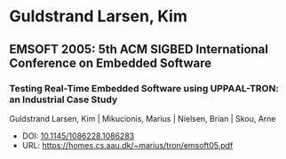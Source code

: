 # Guldstrand Larsen, Kim

## EMSOFT 2005: 5th ACM SIGBED International Conference on Embedded Software

### Testing Real-Time Embedded Software using UPPAAL-TRON: an Industrial Case Study
Guldstrand Larsen, Kim | Mikucionis, Marius | Nielsen, Brian | Skou, Arne
* DOI: [10.1145/1086228.1086283](https://doi.org/10.1145/1086228.1086283)
* URL: <https://homes.cs.aau.dk/~marius/tron/emsoft05.pdf>

